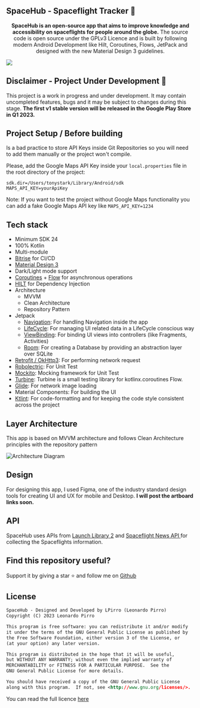 ## SpaceHub - Spaceflight Tracker 🚀

<p align="center">
<b>SpaceHub is an open-source app that aims to improve knowledge and accessibility on spaceflights for people around the globe.</b>
The source code is open source under the GPLv3 Licence and is built by following modern Android Development like Hilt, Coroutines, Flows, JetPack and designed with the new Material Design 3 guidelines.
</p> 

![](https://user-images.githubusercontent.com/3328096/215872444-a809ea4e-acec-4fda-8b71-9d173d62ab46.png)


## Disclaimer - Project Under Development 🚧
This project is a work in progress and under development. It may contain uncompleted features, bugs and it may be subject to changes during this stage. **The first v1 stable version will be released in the Google Play Store in Q1 2023.**

## Project Setup / Before building 
Is a bad practice to store API Keys inside Git Repositories so you will need to add them manually or the project won't compile.

Please, add the Google Maps API Key inside your `local.properties` file in the root directory of the project:
```
sdk.dir=/Users/tonystark/Library/Android/sdk
MAPS_API_KEY=yourApiKey
```
Note: If you want to test the project without Google Maps functionality you can add a fake Google Maps API key like `MAPS_API_KEY=1234`

## Tech stack
- Minimum SDK 24
- 100% Kotlin
- Multi-module
- [Bitrise](https://bitrise.io/) for CI/CD
- [Material Design 3](https://m3.material.io)
- Dark/Light mode support
- [Coroutines](https://github.com/Kotlin/kotlinx.coroutines) + [Flow](https://kotlin.github.io/kotlinx.coroutines/kotlinx-coroutines-core/kotlinx.coroutines.flow/) for asynchronous operations
- [HILT](https://developer.android.com/training/dependency-injection/hilt-android) for Dependency Injection
- Architecture
  - MVVM
  - Clean Architecture
  - Repository Pattern
- Jetpack
  - [Navigation](https://developer.android.com/guide/navigation): For handling Navigation inside the app
  - [LifeCycle](https://developer.android.com/topic/libraries/architecture/lifecycle): For managing UI related data in a LifeCycle conscious way
  - [ViewBinding](https://developer.android.com/topic/libraries/view-binding): For binding UI views into controllers (like Fragments, Activities)
  - [Room](https://developer.android.com/training/data-storage/room): For creating a Database by providing an abstraction layer over SQLite
- [Retrofit / OkHttp3](https://github.com/square/retrofit): For performing network request
- [Robolectric](http://robolectric.org): For Unit Test
- [Mockito](https://site.mockito.org): Mocking framework for Unit Test
- [Turbine](https://github.com/cashapp/turbine): Turbine is a small testing library for kotlinx.coroutines Flow.
- [Glide](https://bumptech.github.io/glide/): For network image loading
- Material Components: For building the UI
- [Ktlint](https://ktlint.github.io): For code-formatting and for keeping the code style consistent across the project
## Layer Architecture
This app is based on MVVM architecture and follows Clean Architecture principles with the repository pattern

![Architecture Diagram](https://user-images.githubusercontent.com/3328096/215861684-2211d690-8d1e-478f-a42c-89ca00f218a6.png)
## Design
For designing this app, I used Figma, one of the industry standard design tools for creating UI and UX for mobile and Desktop. **I will post the artboard links soon.**

## API
SpaceHub uses APIs from [Launch Library 2](https://thespacedevs.com/llapi) and [Spaceflight News API
](https://thespacedevs.com/snapi) for collecting the Spaceflights information.

## Find this repository useful?
Support it by giving a star ⭐️ and follow me on [Github](https://github.com/LPirro "Github")

## License
```xml
SpaceHub - Designed and Developed by LPirro (Leonardo Pirro)
Copyright (C) 2023 Leonardo Pirro

This program is free software: you can redistribute it and/or modify
it under the terms of the GNU General Public License as published by
the Free Software Foundation, either version 3 of the License, or
(at your option) any later version.

This program is distributed in the hope that it will be useful,
but WITHOUT ANY WARRANTY; without even the implied warranty of
MERCHANTABILITY or FITNESS FOR A PARTICULAR PURPOSE.  See the
GNU General Public License for more details.

You should have received a copy of the GNU General Public License
along with this program.  If not, see <http://www.gnu.org/licenses/>.
```
You can read the full licence [here](https://github.com/LPirro/SpaceHub/blob/develop/LICENSE.md "here")
